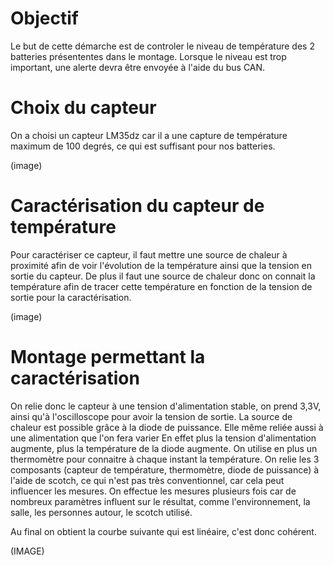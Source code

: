 # Objectif

Le but de cette démarche est de controler le niveau de température des 2 batteries présententes 
dans le montage. 
Lorsque le niveau est trop important, une alerte devra être envoyée à l'aide du bus CAN. 


# Choix du capteur 

On a choisi un capteur LM35dz car il a une capture de température maximum de 100 degrés, ce qui est
suffisant pour nos batteries. 

(image)


# Caractérisation du capteur de température

Pour caractériser ce capteur, il faut mettre une source de chaleur à proximité afin de voir 
l'évolution de la température ainsi que la tension en sortie du capteur. De plus il 
faut une source de chaleur donc on connait la température afin de tracer cette 
température en fonction de la tension de sortie pour la caractérisation.  

(image)


# Montage permettant la caractérisation

On relie donc le capteur à une tension d'alimentation stable, on prend 3,3V, ainsi qu'à 
l'oscilloscope pour avoir la tension de sortie. La source de chaleur est possible grâce 
à la diode de puissance. Elle même reliée aussi à une alimentation que l'on fera varier
En effet plus la tension d'alimentation augmente, plus la température de la diode augmente. 
On utilise en plus un thermomètre pour connaitre à chaque instant la température. 
On relie les 3 composants (capteur de température, thermomètre, diode de puissance)
à l'aide de scotch, ce qui n'est pas très conventionnel, car cela peut influencer 
les mesures. 
On effectue les mesures plusieurs fois car de nombreux paramètres influent sur le résultat, 
comme l'environnement, la salle, les personnes autour, le scotch utilisé. 



Au final on obtient la courbe suivante qui est linéaire, c'est donc cohérent. 



(IMAGE)
